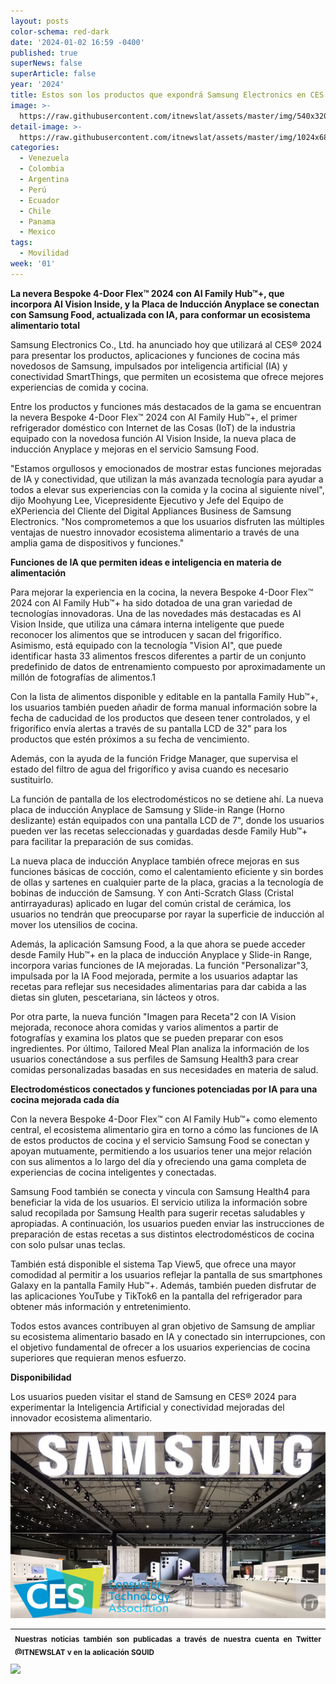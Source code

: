 ```yaml
---
layout: posts
color-schema: red-dark
date: '2024-01-02 16:59 -0400'
published: true
superNews: false
superArticle: false
year: '2024'
title: Estos son los productos que expondrá Samsung Electronics en CES 2024
image: >-
  https://raw.githubusercontent.com/itnewslat/assets/master/img/540x320/samsung-ces-2024-p.jpg
detail-image: >-
  https://raw.githubusercontent.com/itnewslat/assets/master/img/1024x680/samsung-ces-2024-g.jpg
categories:
  - Venezuela
  - Colombia
  - Argentina
  - Perú
  - Ecuador
  - Chile
  - Panama
  - Mexico
tags:
  - Movilidad
week: '01'
---
```

**La nevera Bespoke 4-Door Flex™ 2024 con AI Family Hub™+, que incorpora AI Vision Inside, y la Placa de Inducción Anyplace se conectan con Samsung Food, actualizada con IA, para conformar un ecosistema alimentario total**

Samsung Electronics Co., Ltd. ha anunciado hoy que utilizará al CES® 2024 para presentar los productos, aplicaciones y funciones de cocina más novedosos de Samsung, impulsados por inteligencia artificial (IA) y conectividad SmartThings, que permiten un ecosistema que ofrece mejores experiencias de comida y cocina.

Entre los productos y funciones más destacados de la gama se encuentran la nevera Bespoke 4-Door Flex™ 2024 con AI Family Hub™+, el primer refrigerador doméstico con Internet de las Cosas (IoT) de la industria equipado con la novedosa función AI Vision Inside, la nueva placa de inducción Anyplace y mejoras en el servicio Samsung Food.

"Estamos orgullosos y emocionados de mostrar estas funciones mejoradas de IA y conectividad, que utilizan la más avanzada tecnología para ayudar a todos a elevar sus experiencias con la comida y la cocina al siguiente nivel", dijo Moohyung Lee, Vicepresidente Ejecutivo y Jefe del Equipo de eXPeriencia del Cliente del Digital Appliances Business de Samsung Electronics. "Nos comprometemos a que los usuarios disfruten las múltiples ventajas de nuestro innovador ecosistema alimentario a través de una amplia gama de dispositivos y funciones."

**Funciones de IA que permiten ideas e inteligencia en materia de alimentación**

Para mejorar la experiencia en la cocina, la nevera Bespoke 4-Door Flex™ 2024 con AI Family Hub™+ ha sido dotadoa de una gran variedad de tecnologías innovadoras. Una de las novedades más destacadas es AI Vision Inside, que utiliza una cámara interna inteligente que puede reconocer los alimentos que se introducen y sacan del frigorífico. Asimismo, está equipado con la tecnología "Vision AI", que puede identificar hasta 33 alimentos frescos diferentes a partir de un conjunto predefinido de datos de entrenamiento compuesto por aproximadamente un millón de fotografías de alimentos.1

Con la lista de alimentos disponible y editable en la pantalla Family Hub™+, los usuarios también pueden añadir de forma manual información sobre la fecha de caducidad de los productos que deseen tener controlados, y el frigorífico envía alertas a través de su pantalla LCD de 32" para los productos que estén próximos a su fecha de vencimiento.

Además, con la ayuda de la función Fridge Manager, que supervisa el estado del filtro de agua del frigorífico y avisa cuando es necesario sustituirlo.

La función de pantalla de los electrodomésticos no se detiene ahí. La nueva placa de inducción Anyplace de Samsung y Slide-in Range (Horno deslizante) están equipados con una pantalla LCD de 7", donde los usuarios pueden ver las recetas seleccionadas y guardadas desde Family Hub™+ para facilitar la preparación de sus comidas.

La nueva placa de inducción Anyplace también ofrece mejoras en sus funciones básicas de cocción, como el calentamiento eficiente y sin bordes de ollas y sartenes en cualquier parte de la placa, gracias a la tecnología de bobinas de inducción de Samsung. Y con Anti-Scratch Glass (Cristal antirrayaduras) aplicado en lugar del común cristal de cerámica, los usuarios no tendrán que preocuparse por rayar la superficie de inducción al mover los utensilios de cocina.

Además, la aplicación Samsung Food, a la que ahora se puede acceder desde Family Hub™+ en la placa de inducción Anyplace y Slide-in Range, incorpora varias funciones de IA mejoradas. La función "Personalizar"3, impulsada por la IA Food mejorada, permite a los usuarios adaptar las recetas para reflejar sus necesidades alimentarias para dar cabida a las dietas sin gluten, pescetariana, sin lácteos y otros.

Por otra parte, la nueva función "Imagen para Receta"2 con IA Vision mejorada, reconoce ahora comidas y varios alimentos a partir de fotografías y examina los platos que se pueden preparar con esos ingredientes. Por último, Tailored Meal Plan analiza la información de los usuarios conectándose a sus perfiles de Samsung Health3 para crear comidas personalizadas basadas en sus necesidades en materia de salud.

**Electrodomésticos conectados y funciones potenciadas por IA para una cocina mejorada cada día**

Con la nevera Bespoke 4-Door Flex™ con AI Family Hub™+ como elemento central, el ecosistema alimentario gira en torno a cómo las funciones de IA de estos productos de cocina y el servicio Samsung Food se conectan y apoyan mutuamente, permitiendo a los usuarios tener una mejor relación con sus alimentos a lo largo del día y ofreciendo una gama completa de experiencias de cocina inteligentes y conectadas.

Samsung Food también se conecta y vincula con Samsung Health4 para beneficiar la vida de los usuarios. El servicio utiliza la información sobre salud recopilada por Samsung Health para sugerir recetas saludables y apropiadas. A continuación, los usuarios pueden enviar las instrucciones de preparación de estas recetas a sus distintos electrodomésticos de cocina con solo pulsar unas teclas.

También está disponible el sistema Tap View5, que ofrece una mayor comodidad al permitir a los usuarios reflejar la pantalla de sus smartphones Galaxy en la pantalla Family Hub™+. Además, también pueden disfrutar de las aplicaciones YouTube y TikTok6 en la pantalla del refrigerador para obtener más información y entretenimiento.

Todos estos avances contribuyen al gran objetivo de Samsung de ampliar su ecosistema alimentario basado en IA y conectado sin interrupciones, con el objetivo fundamental de ofrecer a los usuarios experiencias de cocina superiores que requieran menos esfuerzo.

**Disponibilidad**

Los usuarios pueden visitar el stand de Samsung en CES® 2024 para experimentar la Inteligencia Artificial y conectividad mejoradas del innovador ecosistema alimentario.

![](https://raw.githubusercontent.com/itnewslat/assets/master/img/540x320/samsung-ces-2024-p.jpg)

<table style="height: 42px;" width="569">
<tbody>
<tr>
<td style="text-align: justify;"><sub><strong>Nuestras noticias también son publicadas a través de nuestra cuenta en Twitter <a href="https://twitter.com/itnewslat?lang=es">@ITNEWSLAT</a> y en la aplicación <a href="https://squidapp.co/en/">SQUID</a></strong></sub></td>
</tr>
</tbody>
</table>

<img src="https://tracker.metricool.com/c3po.jpg?hash=56f88a41e39ab42c063cc51676587a04"/>